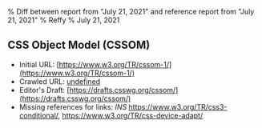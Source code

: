 % Diff between report from "July 21, 2021" and reference report from "July 21, 2021"
% Reffy
% July 21, 2021

## CSS Object Model (CSSOM)

- Initial URL: [https://www.w3.org/TR/cssom-1/](https://www.w3.org/TR/cssom-1/)
- Crawled URL: [undefined](undefined)
- Editor's Draft: [https://drafts.csswg.org/cssom/](https://drafts.csswg.org/cssom/)
- Missing references for links: *INS* https://www.w3.org/TR/css3-conditional/, https://www.w3.org/TR/css-device-adapt/


